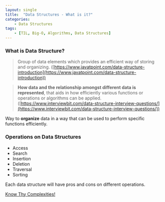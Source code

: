 ```yaml
---
layout: single
title:  "Data Structures - What is it?"
categories: 
    - Data Structures
tags: 
    - [TIL, Big-O, Algorithms, Data Structures]
---
```


### What is Data Structure?

> Group of data elements which provides an efficient way of storing and organizing. ([https://www.javatpoint.com/data-structure-introduction](https://www.javatpoint.com/data-structure-introduction))


> **How data and the relationship amongst different data is represented**, that aids in how efficiently various functions or operations or algorithms can be applied. ([https://www.interviewbit.com/data-structure-interview-questions/](https://www.interviewbit.com/data-structure-interview-questions/))


Way to **organize** data in a way that can be used to perform specific functions efficiently.

### Operations on Data Structures

- Access
- Search
- Insertion
- Deletion
- Traversal
- Sorting

Each data structure will have pros and cons on different operations.

[Know Thy Complexities!](https://www.bigocheatsheet.com/)